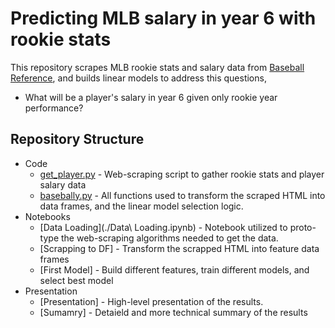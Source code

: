 # Predicting MLB salary in year 6 with rookie stats

This repository scrapes MLB rookie stats and salary data from [Baseball Reference](https://www.baseball-reference.com/), and builds linear models to address this questions,

* What will be a player's salary in year 6 given only rookie year performance?

## Repository Structure

* Code
  * [get_player.py](./get_player.py) - Web-scraping script to gather rookie stats and player salary data
  * [basebally.py](./baseball.py) - All functions used to transform the scraped HTML into data frames, and the linear model selection logic.
* Notebooks
  * [Data Loading](./Data\ Loading.ipynb) - Notebook utilized to proto-type the web-scraping algorithms needed to get the data.
  * [Scrapping to DF] - Transform the scrapped HTML into feature data frames
  * [First Model] - Build different features, train different models, and select best model
* Presentation
  * [Presentation] -  High-level presentation of the results.
  * [Sumamry] -  Detaield and more technical summary of the results